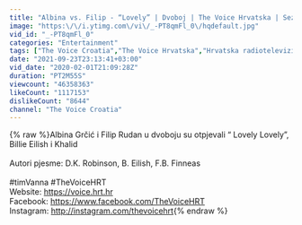 ```yaml
---
title: "Albina vs. Filip - “Lovely” | Dvoboj | The Voice Hrvatska | Sezona 3"
image: "https:\/\/i.ytimg.com\/vi\/_-PT8qmFl_0\/hqdefault.jpg"
vid_id: "_-PT8qmFl_0"
categories: "Entertainment"
tags: ["The Voice Croatia","The Voice Hrvatska","Hrvatska radiotelevizija"]
date: "2021-09-23T23:13:41+03:00"
vid_date: "2020-02-01T21:09:28Z"
duration: "PT2M55S"
viewcount: "46358363"
likeCount: "1117153"
dislikeCount: "8644"
channel: "The Voice Croatia"
---
```

{% raw %}Albina Grčić i Filip Rudan u dvoboju su otpjevali “ Lovely Lovely”, Billie Eilish i Khalid<br /><br />Autori pjesme: D.K. Robinson, B. Eilish, F.B. Finneas<br /><br />#timVanna #TheVoiceHRT<br />Website:  <a rel="nofollow" target="blank" href="https://voice.hrt.hr">https://voice.hrt.hr</a><br />Facebook: <a rel="nofollow" target="blank" href="https://www.facebook.com/TheVoiceHRT">https://www.facebook.com/TheVoiceHRT</a><br />Instagram: <a rel="nofollow" target="blank" href="http://instagram.com/thevoicehrt">http://instagram.com/thevoicehrt</a>{% endraw %}
